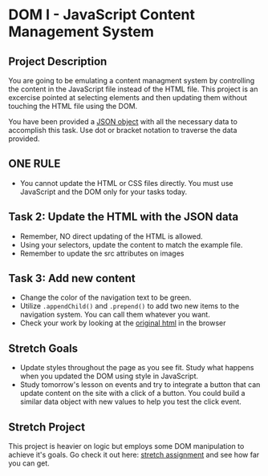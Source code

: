 # DOM I - JavaScript Content Management System

## Project Description
You are going to be emulating a content managment system by controlling the content in the JavaScript file instead of the HTML file. This project is an excercise pointed at selecting elements and then updating them without touching the HTML file using the DOM.

You have been provided a [JSON object](js/index.js) with all the necessary data to accomplish this task.  Use dot or bracket notation to traverse the data provided.

## ONE RULE
* You cannot update the HTML or CSS files directly.  You must use JavaScript and the DOM only for your tasks today.

<!-- ## Task 1: Create selectors to point your data into elements
 * Create selectors by using any of the DOM element's methods
 * Note that IDs have been used on all images.  Use the IDs to update src path content -->

## Task 2: Update the HTML with the JSON data
* Remember, NO direct updating of the HTML is allowed.
* Using your selectors, update the content to match the example file.
* Remember to update the src attributes on images

## Task 3: Add new content
* Change the color of the navigation text to be green.
* Utilize `.appendChild()` and `.prepend()` to add two new items to the navigation system. You can call them whatever you want.
* Check your work by looking at the [original html](original.html) in the browser

## Stretch Goals
* Update styles throughout the page as you see fit.  Study what happens when you updated the DOM using style in JavaScript.  
* Study tomorrow's lesson on events and try to integrate a button that can update content on the site with a click of a button.  You could build a similar data object with new values to help you test the click event.

## Stretch Project
This project is heavier on logic but employs some DOM manipulation to achieve it's goals.  Go check it out here: [stretch assignment](stretch-assignment) and see how far you can get. 